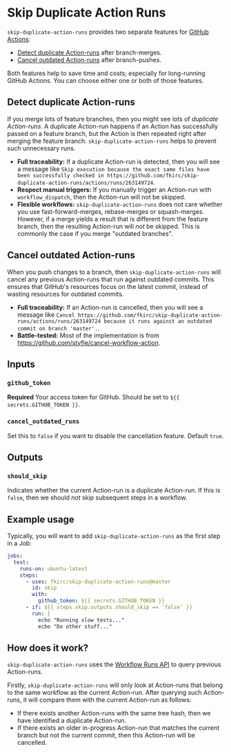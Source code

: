# Skip Duplicate Action Runs

`skip-duplicate-action-runs` provides two separate features for [GitHub Actions](https://github.com/features/actions):

- [Detect duplicate Action-runs](#detect-duplicate-action-runs) after branch-merges.
- [Cancel outdated Action-runs](#cancel-outdated-action-runs) after branch-pushes.

Both features help to save time and costs; especially for long-running GitHub Actions.
You can choose either one or both of those features.

## Detect duplicate Action-runs

If you merge lots of feature branches, then you might see lots of _duplicate Action-runs_.
A duplicate Action-run happens if an Action has successfully passed on a feature branch, but the Action is then repeated right after merging the feature branch.
`skip-duplicate-action-runs` helps to prevent such unnecessary runs.

- **Full traceability:** If a duplicate Action-run is detected, then you will see a message like `Skip execution because the exact same files have been successfully checked in https://github.com/fkirc/skip-duplicate-action-runs/actions/runs/263149724`.
- **Respect manual triggers:** If you manually trigger an Action-run with `workflow_dispatch`, then the Action-run will not be skipped.
- **Flexible workflows:** `skip-duplicate-action-runs` does not care whether you use fast-forward-merges, rebase-merges or squash-merges.
  However, if a merge yields a result that is different from the feature branch, then the resulting Action-run will _not_ be skipped.
  This is commonly the case if you merge "outdated branches".
  
## Cancel outdated Action-runs

When you push changes to a branch, then `skip-duplicate-action-runs` will cancel any previous Action-runs that run against outdated commits.
This ensures that GitHub's resources focus on the latest commit, instead of wasting resources for outdated commits.

- **Full traceability:** If an Action-run is cancelled, then you will see a message like `Cancel https://github.com/fkirc/skip-duplicate-action-runs/actions/runs/263149724 because it runs against an outdated commit on branch 'master'.`.
- **Battle-tested:** Most of the implementation is from https://github.com/styfle/cancel-workflow-action.

## Inputs

### `github_token`

**Required** Your access token for GitHub. Should be set to `${{ secrets.GITHUB_TOKEN }}`.

### `cancel_outdated_runs`

Set this to `false` if you want to disable the cancellation feature. Default `true`.

## Outputs

### `should_skip`

Indicates whether the current Action-run is a duplicate Action-run.
If this is `false`, then we should _not_ skip subsequent steps in a workflow.

## Example usage

Typically, you will want to add `skip-duplicate-action-runs` as the first step in a Job:

```yml
jobs:
  test:
    runs-on: ubuntu-latest
    steps:
      - uses: fkirc/skip-duplicate-action-runs@master
        id: skip
        with:
          github_token: ${{ secrets.GITHUB_TOKEN }}
      - if: ${{ steps.skip.outputs.should_skip == 'false' }}
        run: |
          echo "Running slow tests..."
          echo "Do other stuff..."
```

## How does it work?

`skip-duplicate-action-runs` uses the [Workflow Runs API](https://docs.github.com/en/rest/reference/actions#workflow-runs) to query previous Action-runs.

Firstly, `skip-duplicate-action-runs` will only look at Action-runs that belong to the same workflow as the current Action-run.
After querying such Action-runs, it will compare them with the current Action-run as follows:

- If there exists another Action-runs with the same tree hash, then we have identified a duplicate Action-run.
- If there exists an older in-progress Action-run that matches the current branch but not the current commit, then this Action-run will be cancelled.
